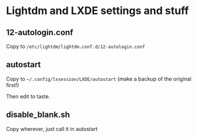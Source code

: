 # Lightdm and LXDE settings and stuff

## 12-autologin.conf

Copy to `/etc/lightdm/lightdm.conf.d/12-autologin.conf`

## autostart

Copy to `~/.config/lxsession/LXDE/autostart` (make a backup of the original first!)

Then edit to taste.

## disable_blank.sh

Copy wherever, just call it in autostart
 
